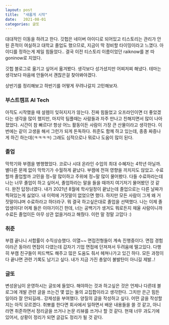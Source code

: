 ```yaml
---
layout: post
title:  "새롭게 시작"
date:   2021-08-01
categories: 글또
---
```

대대적인 이동을 하려고 한다. 깃헙은 네이버 아이디로 되어있고 티스토리는 관리가 안된 흔적이 여실하고 대학교 졸업도 했으므로, 지금이 딱 정비할 타이밍이라고 느꼈다.
아이디를 정하는게 제일 힘들었다.. 결국 이전 티스토리 이름이었던 raiknow를 본 따 goninow로 지었다. 

깃헙 블로그로 옮기고 싶어서 옮겨봤다. 생각보다 성가셨지만 어찌저찌 해냈다. 테마는 생각보다 마음에 안들어서 괜찮은걸 찾아봐야겠다.

상반기를 정리해보고 하반기를 어떻게 꾸려나갈지 고민해보자.

### 부스트캠프 AI Tech   
아직도 시작했을 때 설렘이 잊혀지지가 않는다. 진짜 힘들었고 오프라인이면 더 좋았겠다는 생각을 많이 했지만, 마지막 팀플때는 사람들과 자주 만나고 친해지면서 많이 나아졌었다.
시간이 참 빠르다!
항상 어느 활동이든 사람이 가장 큰 산물이라고 생각한다. 이번에는 같이 고생을 해서 그런가 되게 돈독하다. 취준도 함께 하고 있는데, 종종 짜증나게 하긴 하는데(ㅋㅋㅋㅋ) 그래도 심적으로나 뭐로나 도움이 많이 된다.

### 졸업   
막학기와 부캠을 병행했었다. 코로나 시대 온라인 수업의 최대 수혜자는 4학년 아닐까. 별다른 문제 없이 막학기가 수월하게 끝났다. 부캠에 전혀 영향을 끼치지도 않았고.
수료할까 졸업할까 고민을 정~말 많이하고 주위에 정~말 많이 물어봤다.
다들 수료하라는데 나는 너무 졸업이 하고 싶어서, 졸업하라는 말을 들을 때까지 여기저기 물어봤던 것 같다. 완전 답정너였다.
내가 2021년 8월에 학사일정이 끝났는데 졸업으로는 다른 날짜가 찍혀있는게 싫었다. 내 이력에 거짓말이 없었으면 했다. 하지만 모든 사람이 그게 왜 거짓말이냐며 수료하라고 하더라구. 뭐 결국 하고싶은대로 졸업을 선택했다. 나는 이제 졸업생이다!
어제 들은 이야기이긴 한데, 너는 공백기가 생겨도 뭐로든지 채울 사람이니까 수료든 졸업이든 아무 상관 없을거라고 해줬다. 이런 말 정말 고맙다 :)

### 취준
부캠 끝나니 서합률이 수직상승했다. 이열~~
면접전형들이 계속 진행중이다. 면접 경험이라곤 동아리 면접이 다였는데 갑자기 기업 면접에 던져져서 두려움에 떨고있다. 
다행히 부캠 친구들이 피드백도 해주고 많은 도움도 줘서 헤쳐나가고 있긴 하다. 모든 과정이 다 끝나면 관련 기록도 남기고 싶다. 내가 지금 가진 총알이 불발탄이 아니길 제발..!

### 글또
변성윤님이 운영하시는 글또에 들었다. 해야하는 것과 하고싶은 것은 언제나 다른데 블로그에 개발 관련 글을 쓰는건 몇 없는 둘의 교집합이라고 생각한다. 그치만 은근 힘든 일이라 잘 안되길래.. 강제성을 부여했다. 양질의 글을 작성하고 싶다. 어떤 글을 작성할지는 아직 모르겠다. 취뽀를 한다면 회사에서 일하면서 배운 내용들을 쓸 것 같고, 아니라면 취준하면서 정리글을 쓰거나 논문 리뷰를 쓰거나 할 것 같다. 현재 너무 과도기에 있어서, 상황이 정리가 되면 글감도 정리가 될 것 같다.





